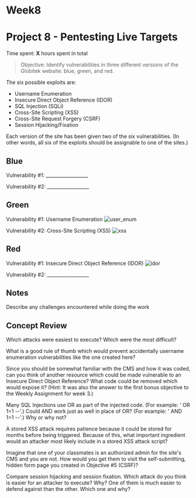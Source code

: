 # Week8
# Project 8 - Pentesting Live Targets

Time spent: **X** hours spent in total

> Objective: Identify vulnerabilities in three different versions of the Globitek website: blue, green, and red.

The six possible exploits are:
* Username Enumeration
* Insecure Direct Object Reference (IDOR)
* SQL Injection (SQLi)
* Cross-Site Scripting (XSS)
* Cross-Site Request Forgery (CSRF)
* Session Hijacking/Fixation

Each version of the site has been given two of the six vulnerabilities. (In other words, all six of the exploits should be assignable to one of the sites.)

## Blue

Vulnerability #1: __________________

Vulnerability #2: __________________


## Green

Vulnerability #1: Username Enumeration
![user_enum](https://user-images.githubusercontent.com/38142630/40336284-a4bad25a-5d1d-11e8-94aa-3daf72427df8.gif)

Vulnerability #2: Cross-Site Scripting (XSS)
![xss](https://user-images.githubusercontent.com/38142630/40337833-9cd7ec9a-5d26-11e8-84ab-576045a2efe6.gif)



## Red

Vulnerability #1: Insecure Direct Object Reference (IDOR)
![idor](https://user-images.githubusercontent.com/38142630/40336864-e87b07dc-5d20-11e8-9977-b1dd118fb3c3.gif)


Vulnerability #2: __________________


## Notes

Describe any challenges encountered while doing the work


## Concept Review
Which attacks were easiest to execute? Which were the most difficult?

What is a good rule of thumb which would prevent accidentally username enumeration vulnerabilities like the one created here?

Since you should be somewhat familiar with the CMS and how it was coded, can you think of another resource which could be made vulnerable to an Insecure Direct Object Reference? What code could be removed which would expose it? (Hint: It was also the answer to the first bonus objective to the Weekly Assignment for week 3.)

Many SQL Injections use OR as part of the injected code. (For example: ' OR 1=1 --'.) Could AND work just as well in place of OR? (For example: ' AND 1=1 --'.) Why or why not?

A stored XSS attack requires patience because it could be stored for months before being triggered. Because of this, what important ingredient would an attacker most likely include in a stored XSS attack script?

Imagine that one of your classmates is an authorized admin for the site's CMS and you are not. How would you get them to visit the self-submitting, hidden form page you created in Objective #5 (CSRF)?

Compare session hijacking and session fixation. Which attack do you think is easier for an attacker to execute? Why? One of them is much easier to defend against than the other. Which one and why?

